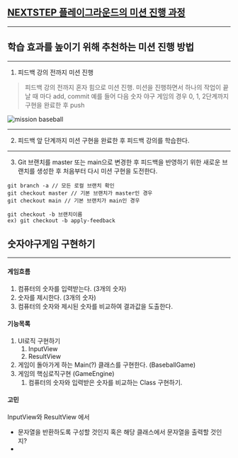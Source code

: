 ## [NEXTSTEP 플레이그라운드의 미션 진행 과정](https://github.com/next-step/nextstep-docs/blob/master/playground/README.md)

---
## 학습 효과를 높이기 위해 추천하는 미션 진행 방법

---
1. 피드백 강의 전까지 미션 진행 
> 피드백 강의 전까지 혼자 힘으로 미션 진행. 미션을 진행하면서 하나의 작업이 끝날 때 마다 add, commit
> 예를 들어 다음 숫자 야구 게임의 경우 0, 1, 2단계까지 구현을 완료한 후 push

![mission baseball](https://raw.githubusercontent.com/next-step/nextstep-docs/master/playground/images/mission_baseball.png)

---
2. 피드백 앞 단계까지 미션 구현을 완료한 후 피드백 강의를 학습한다.

---
3. Git 브랜치를 master 또는 main으로 변경한 후 피드백을 반영하기 위한 새로운 브랜치를 생성한 후 처음부터 다시 미션 구현을 도전한다.

```
git branch -a // 모든 로컬 브랜치 확인
git checkout master // 기본 브랜치가 master인 경우
git checkout main // 기본 브랜치가 main인 경우

git checkout -b 브랜치이름
ex) git checkout -b apply-feedback
```

## 숫자야구게임 구현하기

---
#### 게임흐름 

1. 컴퓨터의 숫자를 입력받는다. (3개의 숫자)
2. 숫자를 제시한다. (3개의 숫자)
3. 컴퓨터의 숫자와 제시된 숫자를 비교하여 결과값을 도출한다.

#### 기능목록

1. UI로직 구현하기
   1. InputView
   2. ResultView
2. 게임이 돌아가게 하는 Main(?) 클래스를 구현한다. (BaseballGame)
3. 게임의 핵심로직구현 (GameEngine)
   1. 컴퓨터의 숫자와 입력받은 숫자를 비교하는 Class 구현하기. 

#### 고민

InputView와 ResultView 에서

- 문자열을 반환하도록 구성할 것인지 혹은 해당 클래스에서 문자열을 출력할 것인지?
- 

